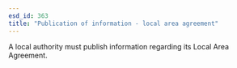 ```yaml
---
esd_id: 363
title: "Publication of information - local area agreement"
---
```


A local authority must publish information regarding its Local Area Agreement.

